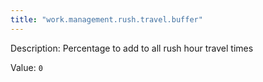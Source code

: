 ```yaml
---
title: "work.management.rush.travel.buffer"
---
```


Description: Percentage to add to all rush hour travel times

Value: `0`